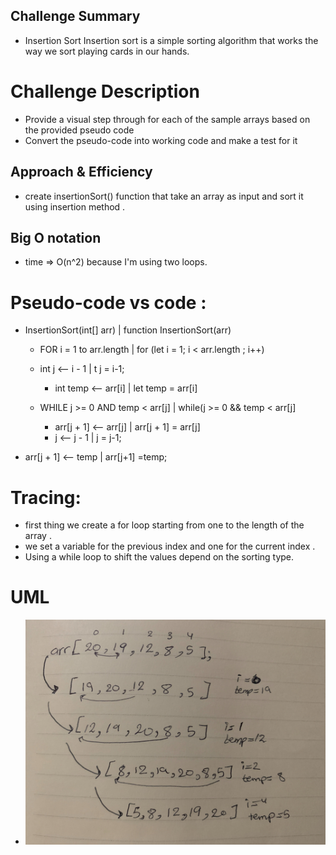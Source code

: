 ## Challenge Summary
  - Insertion Sort Insertion sort is a simple sorting algorithm that works the way we sort playing cards in our hands.

# Challenge Description
   - Provide a visual step through for each of the sample arrays based on the provided pseudo code
   - Convert the pseudo-code into working code and make a test for it

## Approach & Efficiency
  - create insertionSort() function that take an array as input and sort it using insertion method .

## Big O notation
 - time =>  O(n^2) because I'm using two loops.

# Pseudo-code vs code :
  - InsertionSort(int[] arr) | function InsertionSort(arr)
    - FOR i = 1 to arr.length | for (let i = 1; i < arr.length ; i++)
 
     - int j <-- i - 1 | t j = i-1;
       - int temp <-- arr[i] | let temp = arr[i]

    - WHILE j >= 0 AND temp < arr[j] | while(j >= 0 && temp < arr[j]
        - arr[j + 1] <-- arr[j] | arr[j + 1] = arr[j]
        - j <-- j - 1 | j = j-1;

  
  - arr[j + 1] <-- temp |  arr[j+1] =temp;


# Tracing:
  - first thing we create a for loop starting from one to the length of the array .
  - we set a variable for the previous index and one for the current index .
  - Using a while loop to shift the values depend on the sorting type.
  
 # UML
  - ![](../assets/insertion.jpg)
